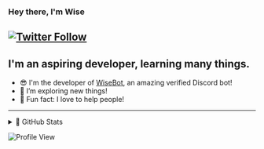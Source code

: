 ### Hey there, I'm Wise

[![Twitter Follow](https://img.shields.io/twitter/follow/oisci0762?color=1DA1F2&logo=twitter&style=for-the-badge)](https://twitter.com/intent/follow?original_referer=https://github.com/Wise2006&screen_name=oisci0762)
<br>
---

## I'm an aspiring developer, learning many things.

- 😎 I'm the developer of [WiseBot](https://wisebot.tk), an amazing verified Discord bot!
- 🔎 I’m exploring new things!
- 👀 Fun fact: I love to help people!

---

<details>
  <summary>🔷 GitHub Stats</summary>

  <img align="left" alt="Wise's GitHub Stats" src="https://github-readme-stats.codestackr.vercel.app/api?username=WiseDevHelper&show_icons=true&hide_border=true&theme=tokyonight" />

</details>

![Profile View](https://komarev.com/ghpvc/?username=wise2006&label=Profile%20views&color=1DA1F2&style=for-the-badge)
